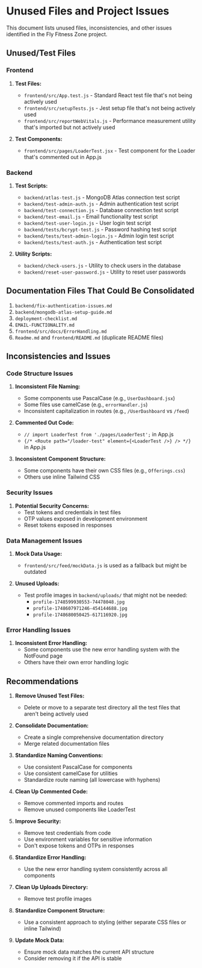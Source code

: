 # Unused Files and Project Issues

This document lists unused files, inconsistencies, and other issues identified in the Fly Fitness Zone project.

## Unused/Test Files

### Frontend

1. **Test Files:**
   - `frontend/src/App.test.js` - Standard React test file that's not being actively used
   - `frontend/src/setupTests.js` - Jest setup file that's not being actively used
   - `frontend/src/reportWebVitals.js` - Performance measurement utility that's imported but not actively used

2. **Test Components:**
   - `frontend/src/pages/LoaderTest.jsx` - Test component for the Loader that's commented out in App.js

### Backend

1. **Test Scripts:**
   - `backend/atlas-test.js` - MongoDB Atlas connection test script
   - `backend/test-admin-auth.js` - Admin authentication test script
   - `backend/test-connection.js` - Database connection test script
   - `backend/test-email.js` - Email functionality test script
   - `backend/test-user-login.js` - User login test script
   - `backend/tests/bcrypt-test.js` - Password hashing test script
   - `backend/tests/test-admin-login.js` - Admin login test script
   - `backend/tests/test-auth.js` - Authentication test script

2. **Utility Scripts:**
   - `backend/check-users.js` - Utility to check users in the database
   - `backend/reset-user-password.js` - Utility to reset user passwords

## Documentation Files That Could Be Consolidated

1. `backend/fix-authentication-issues.md`
2. `backend/mongodb-atlas-setup-guide.md`
3. `deployment-checklist.md`
4. `EMAIL-FUNCTIONALITY.md`
5. `frontend/src/docs/ErrorHandling.md`
6. `Readme.md` and `frontend/README.md` (duplicate README files)

## Inconsistencies and Issues

### Code Structure Issues

1. **Inconsistent File Naming:**
   - Some components use PascalCase (e.g., `UserDashboard.jsx`)
   - Some files use camelCase (e.g., `errorHandler.js`)
   - Inconsistent capitalization in routes (e.g., `/UserDashboard` vs `/feed`)

2. **Commented Out Code:**
   - `// import LoaderTest from './pages/LoaderTest';` in App.js
   - `{/* <Route path="/loader-test" element={<LoaderTest />} /> */}` in App.js

3. **Inconsistent Component Structure:**
   - Some components have their own CSS files (e.g., `Offerings.css`)
   - Others use inline Tailwind CSS

### Security Issues

1. **Potential Security Concerns:**
   - Test tokens and credentials in test files
   - OTP values exposed in development environment
   - Reset tokens exposed in responses

### Data Management Issues

1. **Mock Data Usage:**
   - `frontend/src/feed/mockData.js` is used as a fallback but might be outdated

2. **Unused Uploads:**
   - Test profile images in `backend/uploads/` that might not be needed:
     - `profile-1748599930553-74478048.jpg`
     - `profile-1748607971246-454144688.jpg`
     - `profile-1748680050425-617116920.jpg`

### Error Handling Issues

1. **Inconsistent Error Handling:**
   - Some components use the new error handling system with the NotFound page
   - Others have their own error handling logic

## Recommendations

1. **Remove Unused Test Files:**
   - Delete or move to a separate test directory all the test files that aren't being actively used

2. **Consolidate Documentation:**
   - Create a single comprehensive documentation directory
   - Merge related documentation files

3. **Standardize Naming Conventions:**
   - Use consistent PascalCase for components
   - Use consistent camelCase for utilities
   - Standardize route naming (all lowercase with hyphens)

4. **Clean Up Commented Code:**
   - Remove commented imports and routes
   - Remove unused components like LoaderTest

5. **Improve Security:**
   - Remove test credentials from code
   - Use environment variables for sensitive information
   - Don't expose tokens and OTPs in responses

6. **Standardize Error Handling:**
   - Use the new error handling system consistently across all components

7. **Clean Up Uploads Directory:**
   - Remove test profile images

8. **Standardize Component Structure:**
   - Use a consistent approach to styling (either separate CSS files or inline Tailwind)

9. **Update Mock Data:**
   - Ensure mock data matches the current API structure
   - Consider removing it if the API is stable
